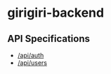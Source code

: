# girigiri-backend

## API Specifications
* [/api/auth](docs/api/auth.md)
* [/api/users](docs/api/users.md)
